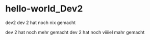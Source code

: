 # hello-world_Dev2
dev2
dev 2 hat noch nix gemacht

dev 2 hat noch mehr gemacht
dev 2 hat noch viiiiel mahr gemacht

